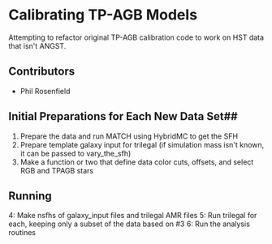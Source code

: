 # Calibrating TP-AGB Models #

Attempting to refactor original TP-AGB calibration code to work on
HST data that isn't ANGST.


## Contributors ##
 * Phil Rosenfield


## Initial Preparations for Each New Data Set##
1. Prepare the data and run MATCH using HybridMC to get the SFH
2. Prepare template galaxy input for trilegal (if simulation mass isn't known,
    it can be passed to vary_the_sfh)
3. Make a function or two that define data color cuts, offsets, and select RGB
    and TPAGB stars

## Running ##
4: Make nsfhs of galaxy_input files and trilegal AMR files
5: Run trilegal for each, keeping only a subset of the data based on #3
6: Run the analysis routines
